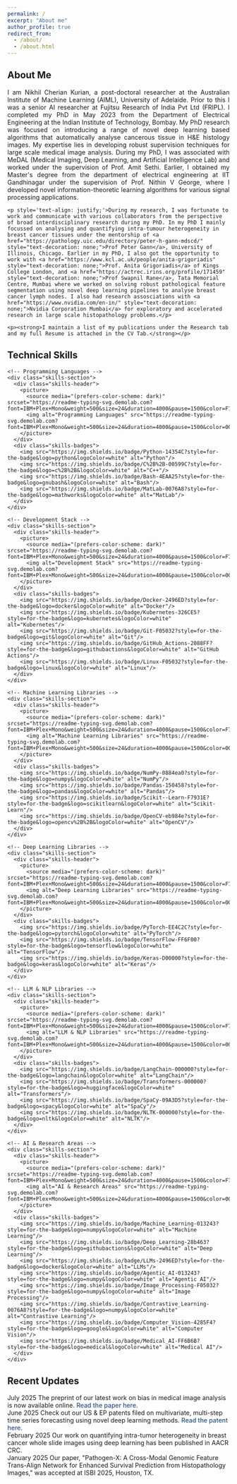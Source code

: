 ```yaml
---
permalink: /
excerpt: "About me"
author_profile: true
redirect_from: 
  - /about/
  - /about.html
---
```


<!-- About Me Card -->
<div class="about-card">
  <div class="card-header">
    <h2><i class="fas fa-user-circle"></i> About Me</h2>
  </div>
  <div class="card-content">
    <p style='text-align: justify;'>I am Nikhil Cherian Kurian, a post-doctoral researcher at the <a href="https://adelaide.edu.au/aiml/" style="text-decoration: none;">Australian Institute of Machine Learning (AIML)</a>, University of Adelaide. Prior to this I was a senior AI researcher at Fujitsu Research of India Pvt Ltd (FRIPL). I completed my PhD in May 2023 from the <a href="https://www.ee.iitb.ac.in" style="text-decoration: none;">Department of Electrical Engineering</a> at the <a href="https://www.iitb.ac.in/" style="text-decoration: none;">Indian Institute of Technology, Bombay</a>. My PhD research was focused on introducing a range of novel deep learning based algorithms that automatically analyse cancerous tissue in H&E histology images. My expertise lies in developing robust supervision techniques for large scale medical image analysis. During my PhD, I was associated with MeDAL (Medical Imaging, Deep Learning, and Artificial Intelligence Lab) and worked under the supervision of <a href="https://www.ee.iitb.ac.in/~asethi/" style="text-decoration: none;">Prof. Amit Sethi</a>. Earlier, I obtained my Master's degree from the department of electrical engineering at <a href="https://www.iitgn.ac.in/" style="text-decoration: none;">IIT Gandhinagar</a> under the supervision of <a href="https://sites.google.com/iitgn.ac.in/nvg/" style="text-decoration: none;">Prof. Nithin V George</a>, where I developed novel information-theoretic learning algorithms for various signal processing applications.</p>
    
    <p style='text-align: justify;'>During my research, I was fortunate to work and communicate with various collaborators from the perspective of broad interdisciplinary research during my PhD. In my PhD I mainly focussed on analysing and quantifying intra-tumour heterogeneity in breast cancer tissues under the mentorship of <a href="https://pathology.uic.edu/directory/peter-h-gann-mdscd/" style="text-decoration: none;">Prof Peter Gann</a>, University of Illinois, Chicago. Earlier in my PhD, I also got the opportunity to work with <a href="https://www.kcl.ac.uk/people/anita-grigoriadis" style="text-decoration: none;">Prof. Anita Grigoriadis</a> of Kings College London, and <a href="https://actrec.irins.org/profile/171459" style="text-decoration: none;">Prof Swapnil Rane</a>, Tata Memorial Centre, Mumbai where we worked on solving robust pathological feature segmentation using novel deep learning pipelines to analyse breast cancer lymph nodes. I also had research assosciations with <a href="https://www.nvidia.com/en-in/" style="text-decoration: none;">Nvidia Corporation Mumbai</a> for exploratory and accelerated research in large scale histopathology problems.</p>
    
    <p><strong>I maintain a list of my publications under the Research tab and my full Resume is attached in the CV Tab.</strong></p>
  </div>
</div>

<!-- Skills Section -->
<div class="skills-card">
  <div class="card-header">
    <h2><i class="fas fa-code"></i> Technical Skills</h2>
  </div>
  <div class="card-content">
    
    <!-- Programming Languages -->
    <div class="skills-section">
      <div class="skills-header">
        <picture>
          <source media="(prefers-color-scheme: dark)" srcset="https://readme-typing-svg.demolab.com?font=IBM+Plex+Mono&weight=500&size=24&duration=4000&pause=1500&color=F7F7F7&width=350&lines=Programming+Languages%3A"/>
          <img alt="Programming Languages" src="https://readme-typing-svg.demolab.com?font=IBM+Plex+Mono&weight=500&size=24&duration=4000&pause=1500&color=000000&width=350&lines=Programming+Languages%3A">
        </picture>
      </div>
      <div class="skills-badges">
        <img src="https://img.shields.io/badge/Python-14354C?style=for-the-badge&logo=python&logoColor=white" alt="Python"/>
        <img src="https://img.shields.io/badge/C%2B%2B-00599C?style=for-the-badge&logo=c%2B%2B&logoColor=white" alt="C++"/>
        <img src="https://img.shields.io/badge/Bash-4EAA25?style=for-the-badge&logo=gnubash&logoColor=white" alt="Bash"/>
        <img src="https://img.shields.io/badge/MatLab-0076A8?style=for-the-badge&logo=mathworks&logoColor=white" alt="MatLab"/>
      </div>
    </div>

    <!-- Development Stack -->
    <div class="skills-section">
      <div class="skills-header">
        <picture>
          <source media="(prefers-color-scheme: dark)" srcset="https://readme-typing-svg.demolab.com?font=IBM+Plex+Mono&weight=500&size=24&duration=4000&pause=1500&color=F7F7F7&width=350&lines=Development+Stack%3A"/>
          <img alt="Development Stack" src="https://readme-typing-svg.demolab.com?font=IBM+Plex+Mono&weight=500&size=24&duration=4000&pause=1500&color=000000&width=350&lines=Development+Stack%3A">
        </picture>
      </div>
      <div class="skills-badges">
        <img src="https://img.shields.io/badge/Docker-2496ED?style=for-the-badge&logo=docker&logoColor=white" alt="Docker"/>
        <img src="https://img.shields.io/badge/Kubernetes-326CE5?style=for-the-badge&logo=kubernetes&logoColor=white" alt="Kubernetes"/>
        <img src="https://img.shields.io/badge/Git-F05032?style=for-the-badge&logo=git&logoColor=white" alt="Git"/>
        <img src="https://img.shields.io/badge/GitHub_Actions-2088FF?style=for-the-badge&logo=githubactions&logoColor=white" alt="GitHub Actions"/>
        <img src="https://img.shields.io/badge/Linux-F05032?style=for-the-badge&logo=linux&logoColor=white" alt="Linux"/>
      </div>
    </div>

    <!-- Machine Learning Libraries -->
    <div class="skills-section">
      <div class="skills-header">
        <picture>
          <source media="(prefers-color-scheme: dark)" srcset="https://readme-typing-svg.demolab.com?font=IBM+Plex+Mono&weight=500&size=24&duration=4000&pause=1500&color=F7F7F7&width=350&lines=Machine+Learning+Libraries%3A"/>
          <img alt="Machine Learning Libraries" src="https://readme-typing-svg.demolab.com?font=IBM+Plex+Mono&weight=500&size=24&duration=4000&pause=1500&color=000000&width=350&lines=Machine+Learning+Libraries%3A">
        </picture>
      </div>
      <div class="skills-badges">
        <img src="https://img.shields.io/badge/NumPy-0884ea0?style=for-the-badge&logo=numpy&logoColor=white" alt="NumPy"/>
        <img src="https://img.shields.io/badge/Pandas-150458?style=for-the-badge&logo=pandas&logoColor=white" alt="Pandas"/>
        <img src="https://img.shields.io/badge/Scikit--Learn-F7931E?style=for-the-badge&logo=scikitlearn&logoColor=white" alt="Scikit-Learn"/>
        <img src="https://img.shields.io/badge/OpenCV-eb984e?style=for-the-badge&logo=opencv%2B%2B&logoColor=white" alt="OpenCV"/>
      </div>
    </div>

    <!-- Deep Learning Libraries -->
    <div class="skills-section">
      <div class="skills-header">
        <picture>
          <source media="(prefers-color-scheme: dark)" srcset="https://readme-typing-svg.demolab.com?font=IBM+Plex+Mono&weight=500&size=24&duration=4000&pause=1500&color=F7F7F7&width=350&lines=Deep+Learning+Libraries%3A"/>
          <img alt="Deep Learning Libraries" src="https://readme-typing-svg.demolab.com?font=IBM+Plex+Mono&weight=500&size=24&duration=4000&pause=1500&color=000000&width=350&lines=Deep+Learning+Libraries%3A">
        </picture>
      </div>
      <div class="skills-badges">
        <img src="https://img.shields.io/badge/PyTorch-EE4C2C?style=for-the-badge&logo=pytorch&logoColor=white" alt="PyTorch"/>
        <img src="https://img.shields.io/badge/TensorFlow-FF6F00?style=for-the-badge&logo=tensorflow&logoColor=white" alt="TensorFlow"/>
        <img src="https://img.shields.io/badge/Keras-D00000?style=for-the-badge&logo=keras&logoColor=white" alt="Keras"/>
      </div>
    </div>

    <!-- LLM & NLP Libraries -->
    <div class="skills-section">
      <div class="skills-header">
        <picture>
          <source media="(prefers-color-scheme: dark)" srcset="https://readme-typing-svg.demolab.com?font=IBM+Plex+Mono&weight=500&size=24&duration=4000&pause=1500&color=F7F7F7&width=350&lines=LLM+%26+NLP+Libraries%3A"/>
          <img alt="LLM & NLP Libraries" src="https://readme-typing-svg.demolab.com?font=IBM+Plex+Mono&weight=500&size=24&duration=4000&pause=1500&color=000000&width=350&lines=LLM+%26+NLP+Libraries%3A">
        </picture>
      </div>
      <div class="skills-badges">
        <img src="https://img.shields.io/badge/LangChain-000000?style=for-the-badge&logo=langchain&logoColor=white" alt="LangChain"/>
        <img src="https://img.shields.io/badge/Transformers-000000?style=for-the-badge&logo=huggingface&logoColor=white" alt="Transformers"/>
        <img src="https://img.shields.io/badge/SpaCy-09A3D5?style=for-the-badge&logo=spacy&logoColor=white" alt="SpaCy"/>
        <img src="https://img.shields.io/badge/NLTK-000000?style=for-the-badge&logo=nltk&logoColor=white" alt="NLTK"/>
      </div>
    </div>

    <!-- AI & Research Areas -->
    <div class="skills-section">
      <div class="skills-header">
        <picture>
          <source media="(prefers-color-scheme: dark)" srcset="https://readme-typing-svg.demolab.com?font=IBM+Plex+Mono&weight=500&size=24&duration=4000&pause=1500&color=F7F7F7&width=350&lines=AI+%26+Research+Areas%3A"/>
          <img alt="AI & Research Areas" src="https://readme-typing-svg.demolab.com?font=IBM+Plex+Mono&weight=500&size=24&duration=4000&pause=1500&color=000000&width=350&lines=AI+%26+Research+Areas%3A">
        </picture>
      </div>
      <div class="skills-badges">
        <img src="https://img.shields.io/badge/Machine_Learning-013243?style=for-the-badge&logo=numpy&logoColor=white" alt="Machine Learning"/>
        <img src="https://img.shields.io/badge/Deep_Learning-28b463?style=for-the-badge&logo=githubactions&logoColor=white" alt="Deep Learning"/>
        <img src="https://img.shields.io/badge/LLMs-2496ED?style=for-the-badge&logo=docker&logoColor=white" alt="LLMs"/>
        <img src="https://img.shields.io/badge/Agentic_AI-013243?style=for-the-badge&logo=numpy&logoColor=white" alt="Agentic AI"/>
        <img src="https://img.shields.io/badge/Image_Processing-F05032?style=for-the-badge&logo=numpy&logoColor=white" alt="Image Processing"/>
        <img src="https://img.shields.io/badge/Contrastive_Learning-0076A8?style=for-the-badge&logo=numpy&logoColor=white" alt="Contrastive Learning"/>
        <img src="https://img.shields.io/badge/Computer_Vision-4285F4?style=for-the-badge&logo=google&logoColor=white" alt="Computer Vision"/>
        <img src="https://img.shields.io/badge/Medical_AI-FF6B6B?style=for-the-badge&logo=medical&logoColor=white" alt="Medical AI"/>
      </div>
    </div>

  </div>
</div>

<!-- Recent Updates Card -->
<div class="updates-card">
  <div class="card-header">
    <h2><i class="fas fa-newspaper"></i> Recent Updates</h2>
  </div>
  <div class="card-content">
    <div class="updates-list">
  <div class="update-item">
    <span class="update-date">July 2025</span>
    <span class="update-text">The preprint of our latest work on bias in medical image analysis is now available online. <a href="https://papers.ssrn.com/sol3/papers.cfm?abstract_id=5332697" target="_blank" style="text-decoration: none; color: #2c5282; font-weight: 500;">Read the paper here</a>.</span>
  </div>
  <div class="update-item">
    <span class="update-date">June 2025</span>
    <span class="update-text">Check out our US & EP patents filed on multivariate, multi-step time series forecasting using novel deep learning methods. <a href="https://patents.google.com/patent/US20250173564A1/en" target="_blank" style="text-decoration: none; color: #2c5282; font-weight: 500;">Read the patent here</a>.</span>
  </div>
  <div class="update-item">
    <span class="update-date">February 2025</span>
    <span class="update-text">Our work on quantifying intra-tumor heterogeneity in breast cancer whole slide images using deep learning has been published in AACR CRC.</span>
  </div>
  <div class="update-item">
    <span class="update-date">January 2025</span>
    <span class="update-text">Our paper, "Pathogen-X: A Cross-Modal Genomic Feature Trans-Align Network for Enhanced Survival Prediction from Histopathology Images," was accepted at ISBI 2025, Houston, TX.</span>
  </div>
</div>
  </div>
</div>

  

